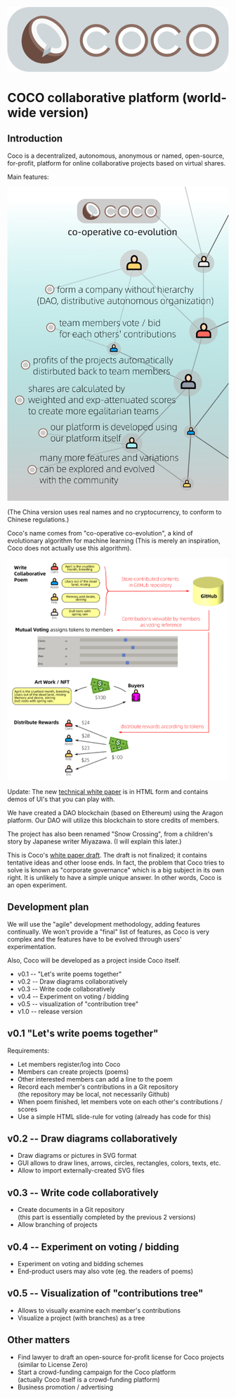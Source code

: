 ![](images/COCO-logo.png) 

# COCO collaborative platform (world-wide version)

## Introduction

Coco is a decentralized, autonomous, anonymous or named, open-source, for-profit, platform for online collaborative projects based on virtual shares. 

Main features:

![](images/COCO-poster.png) 

(The China version uses real names and no cryptocurrency, to conform to Chinese regulations.)

Coco's name comes from "co-operative co-evolution", a kind of evolutionary algorithm for machine learning (This is merely an inspiration, Coco does not actually use this algorithm).

![](images/DAO-working-example-EN.png) 

Update: The new [technical white paper](technical-white-paper-EN.html) is in HTML form and contains demos of UI's that you can play with.

We have created a DAO blockchain (based on Ethereum) using the Aragon platform.  Our DAO will utilize this blockchain to store credits of members.

The project has also been renamed "Snow Crossing", from a children's story by Japanese writer Miyazawa.  (I will explain this later.)

This is Coco's [white paper draft](docs/COCO-white-paper-en.pdf).  The draft is not finalized;  it contains tentative ideas and other loose ends.  In fact, the problem that Coco tries to solve is known as "corporate governance" which is a big subject in its own right.  It is unlikely to have a simple unique answer.  In other words, Coco is an open experiment.

## Development plan

We will use the "agile" development methodology, adding features continually.  We won't provide a "final" list of features, as Coco is very complex and the features have to be evolved through users' experimentation.

Also, Coco will be developed as a project inside Coco itself.

* v0.1 -- "Let's write poems together"
* v0.2 -- Draw diagrams collaboratively
* v0.3 -- Write code collaboratively
* v0.4 -- Experiment on voting / bidding
* v0.5 -- visualization of "contribution tree"
* v1.0 -- release version

## v0.1 "Let's write poems together"

Requirements:

* Let members register/log into Coco
* Members can create projects (poems)
* Other interested members can add a line to the poem
* Record each member's contributions in a Git repository   
  (the repository may be local, not necessarily Github)
* When poem finished, let members vote on each other's contributions / scores
* Use a simple HTML slide-rule for voting (already has code for this)

## v0.2 -- Draw diagrams collaboratively

* Draw diagrams or pictures in SVG format
* GUI allows to draw lines, arrows, circles, rectangles, colors, texts, etc.
* Allow to import externally-created SVG files

## v0.3 -- Write code collaboratively

* Create documents in a Git repository  
 (this part is essentially completed by the previous 2 versions)
* Allow branching of projects

## v0.4 -- Experiment on voting / bidding

* Experiment on voting and bidding schemes
* End-product users may also vote (eg. the readers of poems)

## v0.5 -- Visualization of "contributions tree"

* Allows to visually examine each member's contributions
* Visualize a project (with branches) as a tree

## Other matters

* Find lawyer to draft an open-source for-profit license for Coco projects (similar to License Zero)
* Start a crowd-funding campaign for the Coco platform  
 (actually Coco itself is a crowd-funding platform)
* Business promotion / advertising